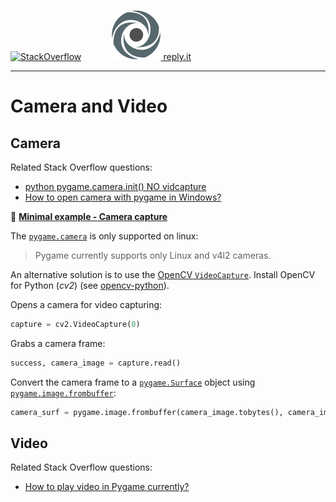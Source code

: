 [![StackOverflow](https://stackexchange.com/users/flair/7322082.png)](https://stackoverflow.com/users/5577765/rabbid76?tab=profile) &nbsp;&nbsp;&nbsp;&nbsp;&nbsp;&nbsp;&nbsp;&nbsp;&nbsp;&nbsp; [![reply.it](../../resource/logo/Repl_it_logo_80.png) reply.it](https://repl.it/repls/folder/PyGame%20Examples)

---

# Camera and Video

## Camera

Related Stack Overflow questions:

- [python pygame.camera.init() NO vidcapture](https://stackoverflow.com/questions/16266244/python-pygame-camera-init-no-vidcapture/69053911#69053911)
- [How to open camera with pygame in Windows?](https://stackoverflow.com/questions/29673348/how-to-open-camera-with-pygame-in-windows)

:scroll: **[Minimal example - Camera capture](../../examples/minimal_examples/pygame_minimal_video_camera.py)**

The [`pygame.camera`](https://www.pygame.org/docs/ref/camera.html) is only supported on linux:

> Pygame currently supports only Linux and v4l2 cameras.

An alternative solution is to use the [OpenCV `VideoCapture`](https://docs.opencv.org/master/d8/dfe/classcv_1_1VideoCapture.html). Install OpenCV for Python (_cv2_) (see [opencv-python](https://pypi.org/project/opencv-python/)).

Opens a camera for video capturing:

```py
capture = cv2.VideoCapture(0)
```

Grabs a camera frame:

```py
success, camera_image = capture.read()
```

Convert the camera frame to a [`pygame.Surface`](https://www.pygame.org/docs/ref/surface.html) object using [`pygame.image.frombuffer`](https://www.pygame.org/docs/ref/image.html#pygame.image.frombuffer):

```py
camera_surf = pygame.image.frombuffer(camera_image.tobytes(), camera_image.shape[1::-1], "BGR")
```

## Video

Related Stack Overflow questions:

- [How to play video in Pygame currently?](https://stackoverflow.com/questions/62870381/how-to-play-video-in-pygame-currently)